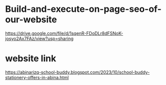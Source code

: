 # Build-and-execute-on-page-seo-of-our-website
https://drive.google.com/file/d/1sqenR-FDoDLr8dFSNoK-josyo2Ax7FAz/view?usp=sharing
# website link
https://abinarizq-school-buddy.blogspot.com/2023/10/school-buddy-stationery-offers-in-abina.html
